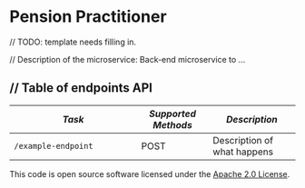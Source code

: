 Pension Practitioner
==================================

// TODO: template needs filling in.

// Description of the microservice:
Back-end microservice to ...

// Table of endpoints
API
---

| *Task*                                                      | *Supported Methods* | *Description*               |
|-------------------------------------------------------------|----|-----------------------------|
| ```/example-endpoint                                    ``` | POST   | Description of what happens |


This code is open source software licensed under the [Apache 2.0 License]("http://www.apache.org/licenses/LICENSE-2.0.html").
